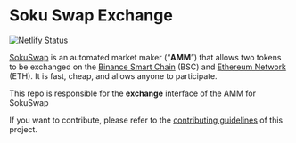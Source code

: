 # Soku Swap Exchange

[![Netlify Status](https://api.netlify.com/api/v1/badges/c6ef7e73-4a84-410d-83b0-b89326787dff/deploy-status)](https://app.netlify.com/sites/swap-master/deploys)

[SokuSwap](https://app.sokuswap.finance/ethereum) is an automated market maker (“**AMM**”) that allows two tokens to be exchanged on the [Binance Smart Chain](https://www.binance.org/en/smartChain) (BSC) and [Ethereum Network](https://ethereum.org/) (ETH). It is fast, cheap, and allows anyone to participate.

This repo is responsible for the **exchange** interface of the AMM for SokuSwap

If you want to contribute, please refer to the [contributing guidelines](./CONTRIBUTING.md) of this project.
